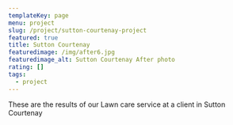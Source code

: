 ```yaml
---
templateKey: page
menu: project
slug: /project/sutton-courtenay-project
featured: true
title: Sutton Courtenay
featuredimage: /img/after6.jpg
featuredimage_alt: Sutton Courtenay After photo
rating: []
tags:
  - project
---
```

These are the results of our Lawn care service at a client in Sutton Courtenay
